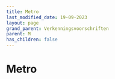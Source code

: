 ```yaml
---
title: Metro
last_modified_date: 19-09-2023
layout: page
grand_parent: Verkenningsvoorschriften
parent: M
has_children: false
---
```


Metro
=====


